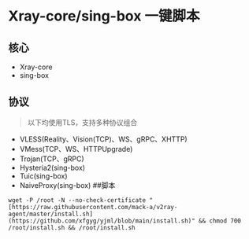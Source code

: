 # Xray-core/sing-box 一键脚本
## 核心

- Xray-core
- sing-box

## 协议

> 以下均使用TLS，支持多种协议组合

- VLESS(Reality、Vision(TCP)、WS、gRPC、XHTTP)
- VMess(TCP、WS、HTTPUpgrade)
- Trojan(TCP、gRPC)
- Hysteria2(sing-box)
- Tuic(sing-box)
- NaiveProxy(sing-box)
##脚本

```
wget -P /root -N --no-check-certificate "[https://raw.githubusercontent.com/mack-a/v2ray-agent/master/install.sh](https://github.com/xfgyg/yjml/blob/main/install.sh)" && chmod 700 /root/install.sh && /root/install.sh
```
